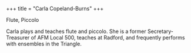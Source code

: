 +++
title = "Carla Copeland-Burns"
+++

Flute, Piccolo

<!--more-->

Carla plays and teaches flute and piccolo.  She is a
former Secretary-Treasurer of AFM Local 500, teaches at Radford, and frequently performs with ensembles in the Triangle.
